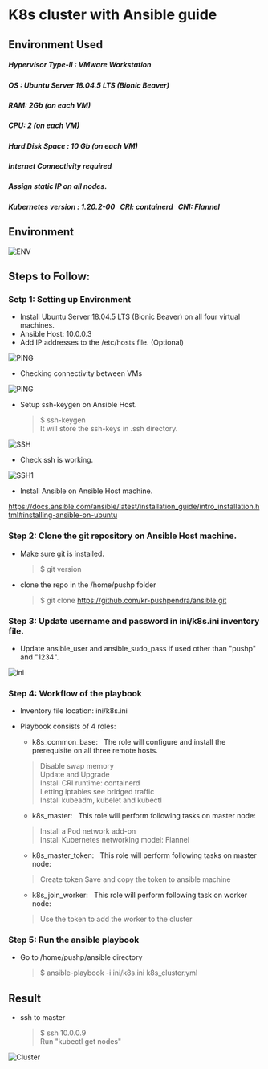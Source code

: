# K8s cluster with Ansible guide

## Environment Used
##### Hypervisor Type-II :  VMware Workstation <br/>
##### OS : Ubuntu Server 18.04.5 LTS (Bionic Beaver) <br/>
##### RAM: 2Gb (on each VM) <br/>
##### CPU: 2 (on each VM) <br/>
##### Hard Disk Space : 10 Gb (on each VM) <br/>
##### Internet Connectivity required <br/>
##### Assign static IP on all nodes. </br>
##### Kubernetes version : 1.20.2-00 &nbsp; CRI: containerd &nbsp; CNI: Flannel

## Environment

![ENV](https://github.com/kr-pushpendra/Ansible/blob/master/img/env.PNG)

## Steps to Follow:

### Setp 1: Setting up Environment
- Install Ubuntu Server 18.04.5 LTS (Bionic Beaver) on all four virtual machines. <br/>
- Ansible Host: 10.0.0.3  
- Add IP addresses to the /etc/hosts file. (Optional) </br>

![PING](https://github.com/kr-pushpendra/Ansible/blob/master/img/hosts.PNG)

- Checking connectivity between VMs </br>

![PING](https://github.com/kr-pushpendra/Ansible/blob/master/img/ping.PNG)

- Setup ssh-keygen on Ansible Host. </br>
    > $ ssh-keygen </br>
    > It will store the ssh-keys in .ssh directory.
    
![SSH](https://github.com/kr-pushpendra/Ansible/blob/master/img/ssh.PNG)    
    
- Check ssh is working.
  
![SSH1](https://github.com/kr-pushpendra/Ansible/blob/master/img/ssh1.PNG)  

- Install Ansible on Ansible Host machine. <br/>

https://docs.ansible.com/ansible/latest/installation_guide/intro_installation.html#installing-ansible-on-ubuntu

### Step 2: Clone the git repository on Ansible Host machine.
- Make sure git is installed. </br>
   > $ git version <br/>
   
- clone the repo in the /home/pushp folder <br/>
    > $ git clone https://github.com/kr-pushpendra/ansible.git <br/>
 
### Step 3: Update username and password in ini/k8s.ini inventory file. <br/>
- Update ansible_user and ansible_sudo_pass if used other than "pushp" and "1234". <br/>

![ini](https://github.com/kr-pushpendra/Ansible/blob/master/img/ini.PNG) 

### Step 4: Workflow of the playbook
- Inventory file location: ini/k8s.ini
- Playbook consists of 4 roles:  <br/>
   - k8s_common_base:  &nbsp; The role will configure and install the prerequisite on all three remote hosts. <br/>
    > Disable swap memory <br/>
    > Update and Upgrade <br/>
    > Install CRI runtime: containerd <br/>
    > Letting iptables see bridged traffic <br/>
    > Install kubeadm, kubelet and kubectl <br/>
        
  - k8s_master:  &nbsp; This role will perform following tasks on master node: <br/>
   > Install a Pod network add-on <br/>
   > Install Kubernetes networking model: Flannel <br/>
    
  - k8s_master_token:  &nbsp; This role will perform following tasks on master node: <br/>
   > Create token
   > Save and copy the token to ansible machine
    
  - k8s_join_worker:  &nbsp;  This role will perform following task on worker node: <br/>
   > Use the token to add the worker to the cluster

### Step 5: Run the ansible playbook
- Go to /home/pushp/ansible directory <br/>
   > $ ansible-playbook -i ini/k8s.ini k8s_cluster.yml
   
## Result
- ssh to master <br/>
  > $ ssh 10.0.0.9 <br/>
  > Run "kubectl get nodes" <br/>

![Cluster](https://github.com/kr-pushpendra/Ansible/blob/master/img/cluster.PNG)
 

